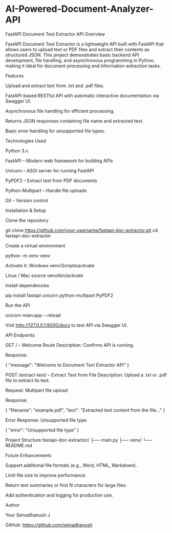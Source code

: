 # AI-Powered-Document-Analyzer-API
FastAPI Document Text Extractor API Overview

FastAPI Document Text Extractor is a lightweight API built with FastAPI that allows users to upload text or PDF files and extract their contents as structured JSON. This project demonstrates basic backend API development, file handling, and asynchronous programming in Python, making it ideal for document processing and information extraction tasks.

Features

Upload and extract text from .txt and .pdf files.

FastAPI-based RESTful API with automatic interactive documentation via Swagger UI.

Asynchronous file handling for efficient processing.

Returns JSON responses containing file name and extracted text.

Basic error handling for unsupported file types.

Technologies Used

Python 3.x

FastAPI – Modern web framework for building APIs

Uvicorn – ASGI server for running FastAPI

PyPDF2 – Extract text from PDF documents

Python-Multipart – Handle file uploads

Git – Version control

Installation & Setup

Clone the repository

git clone https://github.com/your-username/fastapi-doc-extractor.git cd fastapi-doc-extractor

Create a virtual environment

python -m venv venv

Activate it:
Windows
venv\Scripts\activate

Linux / Mac
source venv/bin/activate

Install dependencies

pip install fastapi uvicorn python-multipart PyPDF2

Run the API

uvicorn main:app --reload

Visit http://127.0.0.1:8000/docs to test API via Swagger UI.

API Endpoints

GET / – Welcome Route
Description: Confirms API is running.

Response:

{ "message": "Welcome to Document Text Extractor API" }

POST /extract-text/ – Extract Text from File
Description: Upload a .txt or .pdf file to extract its text.

Request: Multipart file upload

Response:

{ "filename": "example.pdf", "text": "Extracted text content from the file..." }

Error Response: Unsupported file type

{ "error": "Unsupported file type" }

Project Structure fastapi-doc-extractor/ ├── main.py
├── venv/
└── README.md

Future Enhancements

Support additional file formats (e.g., Word, HTML, Markdown).

Limit file size to improve performance.

Return text summaries or first N characters for large files.

Add authentication and logging for production use.

Author

Your Selvadhanush J

GitHub: https://github.com/selvadhanush
